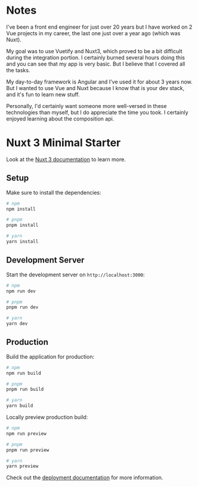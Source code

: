 # Notes

I've been a front end engineer for just over 20 years but I have worked on 2 Vue projects in my career, the last one just over a year ago (which was Nuxt).

My goal was to use Vuetify and Nuxt3, which proved to be a bit difficult during the integration portion. I certainly burned several hours doing this and you can see that my app is very basic. But I believe that I covered all the tasks.

My day-to-day framework is Angular and I've used it for about 3 years now. But I wanted to use Vue and Nuxt because I know that is your dev stack, and it's fun to learn new stuff.

Personally, I'd certainly want someone more well-versed in these technologies than myself, but I do appreciate the time you took. I certainly enjoyed learning about the composition api.

# Nuxt 3 Minimal Starter

Look at the [Nuxt 3 documentation](https://nuxt.com/docs/getting-started/introduction) to learn more.

## Setup

Make sure to install the dependencies:

```bash
# npm
npm install

# pnpm
pnpm install

# yarn
yarn install
```

## Development Server

Start the development server on `http://localhost:3000`:

```bash
# npm
npm run dev

# pnpm
pnpm run dev

# yarn
yarn dev
```

## Production

Build the application for production:

```bash
# npm
npm run build

# pnpm
pnpm run build

# yarn
yarn build
```

Locally preview production build:

```bash
# npm
npm run preview

# pnpm
pnpm run preview

# yarn
yarn preview
```

Check out the [deployment documentation](https://nuxt.com/docs/getting-started/deployment) for more information.

